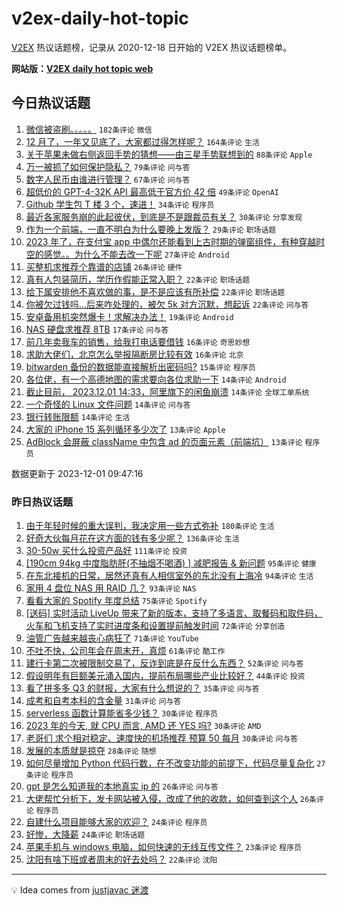 # v2ex-daily-hot-topic

[V2EX](https://www.v2ex.com/) 热议话题榜，记录从 2020-12-18 日开始的 V2EX 热议话题榜单。

**网站版：[V2EX daily hot topic web](https://boojack.github.io/v2ex-daily-hot-topic-web/)**

## 今日热议话题

<!-- TODAY BEGIN -->

1. [微信被盗刷。。。。。](https://www.v2ex.com/t/996764) `182条评论` `微信`
1. [12 月了，一年又见底了，大家都过得怎样呢？](https://www.v2ex.com/t/996699) `164条评论` `生活`
1. [关于苹果未做右侧返回手势的猜想——由三星手势联想到的](https://www.v2ex.com/t/996732) `88条评论` `Apple`
1. [万一被抓了如何保护隐私？](https://www.v2ex.com/t/996777) `79条评论` `问与答`
1. [数字人民币由谁进行管理？](https://www.v2ex.com/t/996723) `67条评论` `问与答`
1. [超低价的 GPT-4-32K API 最高低于官方价 42 倍](https://www.v2ex.com/t/996697) `49条评论` `OpenAI`
1. [Github 学生包 T 楼 3 个，速进！](https://www.v2ex.com/t/996812) `34条评论` `程序员`
1. [最近各家服务崩的此起彼伏，到底是不是跟裁员有关？](https://www.v2ex.com/t/996703) `30条评论` `分享发现`
1. [作为一个前端，一直不明白为什么要晚上发版？](https://www.v2ex.com/t/996780) `29条评论` `职场话题`
1. [2023 年了，在支付宝 app 中偶尔还能看到上古时期的弹窗组件，有种穿越时空的感觉。。为什么不能去改一下呢](https://www.v2ex.com/t/996728) `27条评论` `Android`
1. [买整机求推荐个靠谱的店铺](https://www.v2ex.com/t/996836) `26条评论` `硬件`
1. [真有人包装简历，学历作假能正常入职？](https://www.v2ex.com/t/996858) `22条评论` `职场话题`
1. [给下属安排他不喜欢做的事，是不是应该有所补偿](https://www.v2ex.com/t/996714) `22条评论` `职场话题`
1. [你被欠过钱吗...后来咋处理的，被欠 5k 对方沉默，想起诉](https://www.v2ex.com/t/996705) `22条评论` `问与答`
1. [安卓备用机突然爆卡！求解决办法！](https://www.v2ex.com/t/996758) `19条评论` `Android`
1. [NAS 硬盘求推荐 8TB](https://www.v2ex.com/t/996707) `17条评论` `问与答`
1. [前几年卖我车的销售，给我打电话要借钱](https://www.v2ex.com/t/996823) `16条评论` `奇思妙想`
1. [求助大佬们，北京怎么举报隔断房比较有效](https://www.v2ex.com/t/996766) `16条评论` `北京`
1. [bitwarden 备份的数据能直接解析出密码吗?](https://www.v2ex.com/t/996832) `15条评论` `程序员`
1. [各位佬，有一个高德地图的需求要向各位求助一下](https://www.v2ex.com/t/996913) `14条评论` `Android`
1. [截止目前， 2023.12.01 14:33，阿里旗下的闲鱼崩溃](https://www.v2ex.com/t/996850) `14条评论` `全球工单系统`
1. [一个奇怪的 Linux 文件问题](https://www.v2ex.com/t/996807) `14条评论` `问与答`
1. [银行转账限额](https://www.v2ex.com/t/996741) `14条评论` `生活`
1. [大家的 iPhone 15 系列循环多少次了](https://www.v2ex.com/t/996840) `13条评论` `Apple`
1. [AdBlock 会屏蔽 className 中包含 ad 的页面元素（前端坑）](https://www.v2ex.com/t/996748) `13条评论` `程序员`

数据更新于 2023-12-01 09:47:16

<!-- TODAY END -->

### 昨日热议话题

<!-- YESTERDAY BEGIN -->

1. [由于年轻时候的重大误判，我决定用一些方式弥补](https://www.v2ex.com/t/996449) `180条评论` `生活`
1. [好奇大伙每月花在这方面的钱有多少呢？](https://www.v2ex.com/t/996421) `136条评论` `生活`
1. [30-50w 买什么投资产品好](https://www.v2ex.com/t/996424) `111条评论` `投资`
1. [[190cm 94kg 中度脂肪肝(不抽烟不喝酒) ] 减肥报告 & 新问题](https://www.v2ex.com/t/996422) `95条评论` `健康`
1. [在东北接机的日常，居然还真有人相信室外的东北没有上海冷](https://www.v2ex.com/t/996477) `94条评论` `生活`
1. [家用 4 盘位 NAS 用 RAID 几？](https://www.v2ex.com/t/996537) `93条评论` `NAS`
1. [看看大家的 Spotify 年度总结](https://www.v2ex.com/t/996431) `75条评论` `Spotify`
1. [[送码] 实时活动 LiveUp 带来了新的版本，支持了多语言、取餐码和取件码，火车和飞机支持了实时进度条和设置提前触发时间](https://www.v2ex.com/t/996445) `72条评论` `分享创造`
1. [油管广告越来越丧心病狂了](https://www.v2ex.com/t/996479) `71条评论` `YouTube`
1. [不吐不快，公司年会在周末开，真烦](https://www.v2ex.com/t/996416) `61条评论` `酷工作`
1. [建行卡第二次被限制交易了，反诈到底是在反什么东西？](https://www.v2ex.com/t/996410) `52条评论` `问与答`
1. [假设明年有巨额美元涌入国内，提前布局哪些产业比较好？](https://www.v2ex.com/t/996600) `44条评论` `投资`
1. [看了拼多多 Q3 的财报，大家有什么想说的？](https://www.v2ex.com/t/996619) `35条评论` `问与答`
1. [成考和自考本科的含金量](https://www.v2ex.com/t/996408) `31条评论` `问与答`
1. [serverless 函数计算能省多少钱？](https://www.v2ex.com/t/996610) `30条评论` `程序员`
1. [2023 年的今天, 就 CPU 而言, AMD 还 YES 吗?](https://www.v2ex.com/t/996595) `30条评论` `AMD`
1. [老哥们 求个相对稳定、速度快的机场推荐 预算 50 每月](https://www.v2ex.com/t/996434) `30条评论` `问与答`
1. [发展的本质就是掠夺](https://www.v2ex.com/t/996633) `28条评论` `随想`
1. [如何尽量增加 Python 代码行数，在不改变功能的前提下，代码尽量复杂化](https://www.v2ex.com/t/996546) `27条评论` `程序员`
1. [gpt 是怎么知道我的本地真实 ip 的](https://www.v2ex.com/t/996648) `26条评论` `问与答`
1. [大佬帮忙分析下，发卡网站被入侵，改成了他的收款，如何查到这个人](https://www.v2ex.com/t/996561) `26条评论` `程序员`
1. [自建什么项目能够大家的欢迎？](https://www.v2ex.com/t/996540) `24条评论` `程序员`
1. [好惨，大降薪](https://www.v2ex.com/t/996522) `24条评论` `职场话题`
1. [苹果手机与 windows 电脑，如何快速的无线互传文件？](https://www.v2ex.com/t/996555) `23条评论` `程序员`
1. [沈阳有啥下班或者周末的好去处吗？](https://www.v2ex.com/t/996402) `22条评论` `沈阳`

<!-- YESTERDAY END -->

---

💡 Idea comes from [justjavac 迷渡](https://github.com/justjavac/)
